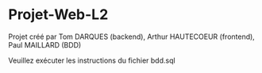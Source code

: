 # Projet-Web-L2
Projet créé par Tom DARQUES (backend), Arthur HAUTECOEUR (frontend), Paul MAILLARD (BDD)

Veuillez exécuter les instructions du fichier bdd.sql 
